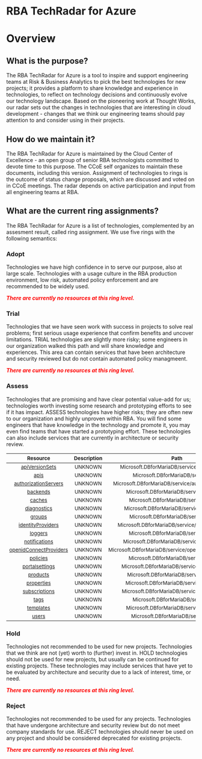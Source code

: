 
RBA TechRadar for Azure
=======================

# Overview

## What is the purpose?


The RBA TechRadar for Azure is a tool to inspire and support engineering teams at Risk & Business Analytics to pick the best technologies for new projects; it provides a platform to share knowledge and experience in technologies, to reflect on technology decisions and continuously evolve our technology landscape.  Based on the pioneering work at Thought Works, our radar sets out the changes in technologies that are interesting in cloud development - changes that we think our engineering teams should pay attention to and consider using in their projects.
## How do we maintain it?


The RBA TechRadar for Azure is maintained by the Cloud Center of Excellence - an open group of senior RBA technologists committed to devote time to this purpose.  The CCoE self organizes to maintain these documents, including this version.  Assignment of technologies to rings is the outcome of status change proposals, which are discussed and voted on in CCoE meetings.  The radar depends on active participation and input from all engineering teams at RBA.
## What are the current ring assignments?


The RBA TechRadar for Azure is a list of technologies, complemented by an assesment result, called ring assignment.  We use five rings with the following semantics:
### Adopt


Technologies we have high confidence in to serve our purpose, also at large scale.  Technologies with a usage culture in the RBA production environment, low risk, automated policy enforcement and are recommended to be widely used.  
  
***<font color="red"> There are currently no resources at this ring level. </font>***
### Trial


Technologies that we have seen work with success in projects to solve real problems;  first serious usage experience that confirm benefits and uncover limitations.  TRIAL technologies are slightly more risky; some engineers in our organization walked this path and will share knowledge and experiences.  This area can contain services that have been architecture and security reviewed but do not contain automated policy managmeent.  
  
***<font color="red"> There are currently no resources at this ring level. </font>***
### Assess


Technologies that are promising and have clear potential value-add for us; technologies worth investing some research and prototyping efforts to see if it has impact.  ASSESS technologies have higher risks;  they are often new to our organization and highly unproven within RBA.  You will find some engineers that have knowledge in the technology and promote it, you may even find teams that have started a prototyping effort.  These technologies can also include services that are currently in architecture or security review.  

|<sub>Resource</sub>|<sub>Description</sub>|<sub>Path</sub>|<sub>Status</sub>|
| :---: | :---: | :---: | :---: |
|<sub>[apiVersionSets](https://github.com/openrba/python-azure-techradar/tree/master/Microsoft.DBforMariaDB/service/apiVersionSets)</sub>|<sub>UNKNOWN</sub>|<sub>Microsoft.DBforMariaDB/service/apiVersionSets</sub>|<sub>ASSESS</sub>|
|<sub>[apis](https://github.com/openrba/python-azure-techradar/tree/master/Microsoft.DBforMariaDB/service/apis)</sub>|<sub>UNKNOWN</sub>|<sub>Microsoft.DBforMariaDB/service/apis</sub>|<sub>ASSESS</sub>|
|<sub>[authorizationServers](https://github.com/openrba/python-azure-techradar/tree/master/Microsoft.DBforMariaDB/service/authorizationServers)</sub>|<sub>UNKNOWN</sub>|<sub>Microsoft.DBforMariaDB/service/authorizationServers</sub>|<sub>ASSESS</sub>|
|<sub>[backends](https://github.com/openrba/python-azure-techradar/tree/master/Microsoft.DBforMariaDB/service/backends)</sub>|<sub>UNKNOWN</sub>|<sub>Microsoft.DBforMariaDB/service/backends</sub>|<sub>ASSESS</sub>|
|<sub>[caches](https://github.com/openrba/python-azure-techradar/tree/master/Microsoft.DBforMariaDB/service/caches)</sub>|<sub>UNKNOWN</sub>|<sub>Microsoft.DBforMariaDB/service/caches</sub>|<sub>ASSESS</sub>|
|<sub>[diagnostics](https://github.com/openrba/python-azure-techradar/tree/master/Microsoft.DBforMariaDB/service/diagnostics)</sub>|<sub>UNKNOWN</sub>|<sub>Microsoft.DBforMariaDB/service/diagnostics</sub>|<sub>ASSESS</sub>|
|<sub>[groups](https://github.com/openrba/python-azure-techradar/tree/master/Microsoft.DBforMariaDB/service/groups)</sub>|<sub>UNKNOWN</sub>|<sub>Microsoft.DBforMariaDB/service/groups</sub>|<sub>ASSESS</sub>|
|<sub>[identityProviders](https://github.com/openrba/python-azure-techradar/tree/master/Microsoft.DBforMariaDB/service/identityProviders)</sub>|<sub>UNKNOWN</sub>|<sub>Microsoft.DBforMariaDB/service/identityProviders</sub>|<sub>ASSESS</sub>|
|<sub>[loggers](https://github.com/openrba/python-azure-techradar/tree/master/Microsoft.DBforMariaDB/service/loggers)</sub>|<sub>UNKNOWN</sub>|<sub>Microsoft.DBforMariaDB/service/loggers</sub>|<sub>ASSESS</sub>|
|<sub>[notifications](https://github.com/openrba/python-azure-techradar/tree/master/Microsoft.DBforMariaDB/service/notifications)</sub>|<sub>UNKNOWN</sub>|<sub>Microsoft.DBforMariaDB/service/notifications</sub>|<sub>ASSESS</sub>|
|<sub>[openidConnectProviders](https://github.com/openrba/python-azure-techradar/tree/master/Microsoft.DBforMariaDB/service/openidConnectProviders)</sub>|<sub>UNKNOWN</sub>|<sub>Microsoft.DBforMariaDB/service/openidConnectProviders</sub>|<sub>ASSESS</sub>|
|<sub>[policies](https://github.com/openrba/python-azure-techradar/tree/master/Microsoft.DBforMariaDB/service/policies)</sub>|<sub>UNKNOWN</sub>|<sub>Microsoft.DBforMariaDB/service/policies</sub>|<sub>ASSESS</sub>|
|<sub>[portalsettings](https://github.com/openrba/python-azure-techradar/tree/master/Microsoft.DBforMariaDB/service/portalsettings)</sub>|<sub>UNKNOWN</sub>|<sub>Microsoft.DBforMariaDB/service/portalsettings</sub>|<sub>ASSESS</sub>|
|<sub>[products](https://github.com/openrba/python-azure-techradar/tree/master/Microsoft.DBforMariaDB/service/products)</sub>|<sub>UNKNOWN</sub>|<sub>Microsoft.DBforMariaDB/service/products</sub>|<sub>ASSESS</sub>|
|<sub>[properties](https://github.com/openrba/python-azure-techradar/tree/master/Microsoft.DBforMariaDB/service/properties)</sub>|<sub>UNKNOWN</sub>|<sub>Microsoft.DBforMariaDB/service/properties</sub>|<sub>ASSESS</sub>|
|<sub>[subscriptions](https://github.com/openrba/python-azure-techradar/tree/master/Microsoft.DBforMariaDB/service/subscriptions)</sub>|<sub>UNKNOWN</sub>|<sub>Microsoft.DBforMariaDB/service/subscriptions</sub>|<sub>ASSESS</sub>|
|<sub>[tags](https://github.com/openrba/python-azure-techradar/tree/master/Microsoft.DBforMariaDB/service/tags)</sub>|<sub>UNKNOWN</sub>|<sub>Microsoft.DBforMariaDB/service/tags</sub>|<sub>ASSESS</sub>|
|<sub>[templates](https://github.com/openrba/python-azure-techradar/tree/master/Microsoft.DBforMariaDB/service/templates)</sub>|<sub>UNKNOWN</sub>|<sub>Microsoft.DBforMariaDB/service/templates</sub>|<sub>ASSESS</sub>|
|<sub>[users](https://github.com/openrba/python-azure-techradar/tree/master/Microsoft.DBforMariaDB/service/users)</sub>|<sub>UNKNOWN</sub>|<sub>Microsoft.DBforMariaDB/service/users</sub>|<sub>ASSESS</sub>|

### Hold


Technologies not recommended to be used for new projects. Technologies that we think are not (yet) worth to (further) invest in.  HOLD technologies should not be used for new projects, but usually can be continued for existing projects.  These technologies may include services that have yet to be evaluated by architecture and security due to a lack of interest, time, or need.  
  
***<font color="red"> There are currently no resources at this ring level. </font>***
### Reject


Technologies not recommended to be used for any projects. Technologies that have undergone architecture and security review but do not meet company standards for use.  REJECT technologies should never be used on any project and should be considered deprecated for existing projects.  
  
***<font color="red"> There are currently no resources at this ring level. </font>***